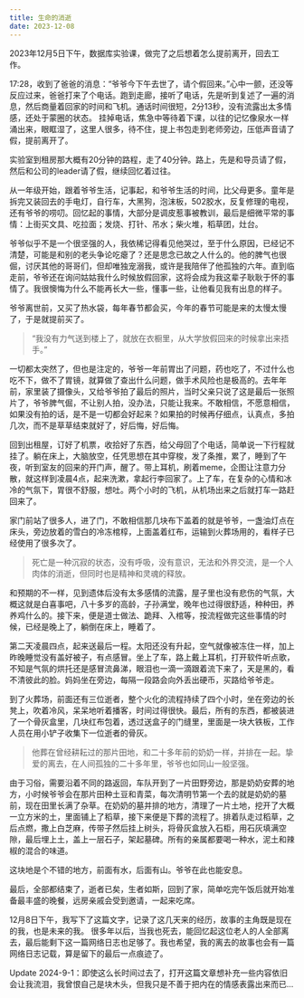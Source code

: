 ```yaml
---
title: 生命的消逝
date: 2023-12-08
---
```


2023年12月5日下午，数据库实验课，做完了之后想着怎么提前离开，回去工作。

17:28，收到了爸爸的消息：“爷爷今下午去世了，请个假回来。”心中一颤，还没等反应过来，爸爸打来了个电话。跑到走廊，接听了电话，先是听到复述了一遍的消息，然后商量着回家的时间和飞机。通话时间很短，2分13秒，没有流露出太多情感，还处于蒙圈的状态。
挂掉电话，焦急中等待着下课，以往的记忆像泉水一样涌出来，眼眶湿了，这里人很多，待不住，提上书包走到老师旁边，压低声音请了假，提前离开了。

实验室到租房那大概有20分钟的路程，走了40分钟。路上，先是和导员请了假，然后和公司的leader请了假，继续回忆着过往。

从一年级开始，跟着爷爷生活，记事起，和爷爷生活的时间，比父母更多。童年是拆完又装回去的手电灯，自行车，大黑狗，泡沫板，502胶水，反复修理的电视，还有爷爷的唠叨。回忆起的事情，大部分是调皮惹事被教训，最后是细微平常的事情：上街买文具、吃拉面；发烧、打针、吊水；柴火堆，稻草团，灶台。

爷爷似乎不是一个很坚强的人，我依稀记得看见他哭过，至于什么原因，已经记不清楚，可能是和别的老头争论吃瘪了？还是思念已故之人什么的。他的脾气也很倔，讨厌其他的哥哥们，但却唯独宠溺我，或许是我陪伴了他孤独的六年。直到临走前，爷爷还在询问姑姑我什么时候放假回家，这将会成为我这辈子耿耿于怀的事情了。我很懊悔为什么不能再长大一些，懂事一些，让他看见我有出息的样子。

爷爷离世前，又买了热水袋，每年春节都会买，今年的春节可能是来的太慢太慢了，于是就提前买了。

> “我没有力气送到楼上了，就放在衣橱里，从大学放假回来的时候拿出来捂手。”

一切都太突然了，但也是注定的，爷爷一年前胃出了问题，药也吃了，不过什么也吃不下，做不了胃镜，就算做了查出什么问题，做手术风险也是极高的。去年年前，家里装了摄像头，又给爷爷拍了最后的照片，当时父亲只说了这是最后一张照片了，爷爷脾气倔，不让别人拍，没办法，只能让我来。不敢相信，不愿意相信，如果没有拍的话，是不是一切都会好起来？如果拍的时候再仔细点，认真点，多拍几次，而不是草草结束就好了，好后悔，好后悔。

回到出租屋，订好了机票，收拾好了东西，给父母回了个电话，简单说一下行程就挂了。躺在床上，大脑放空，任凭思想在其中穿梭，发了条推，累了，睡到了午夜，听到室友的回来的开门声，醒了。带上耳机，刷着meme，企图让注意力分散，就这样到凌晨4点，起来洗漱，拿起行李回家了。上了车，在复杂的心情和冰冷的气氛下，胃很不舒服，想吐。两个小时的飞机，从机场出来之后就打车一路赶回来了。

家门前站了很多人，进了门，不敢相信那几块布下盖着的就是爷爷，一盏油灯点在床头，旁边放着的雪白的冷冻棺椁，上面盖着红布，运输到火葬场用的，看样子已经使用了很多次了。

> 死亡是一种沉寂的状态，没有呼吸，没有意识，无法和外界交流，是一个人肉体的消逝，但同时也是精神和灵魂的释放。

和预期的不一样，见到遗体后没有太多感情的流露，屋子里也没有悲伤的气氛，大概这就是白喜事吧，八十多岁的高龄，子孙满堂，晚年也过得很舒适，种种田，养养鸡什么的。接下来，便是道士做法、跪拜、入棺等，按流程做完这些事情的时候，已经是晚上了，躺倒在床上，睡着了。

第二天凌晨四点，起来送最后一程。太阳还没有升起，空气就像被冻住一样，加上昨晚睡觉没有盖好被子，有点感冒。坐上了车，路上戴上耳机，打开软件听点歌，不知是气氛的烘托还是感冒流鼻涕，眼泪也一滴一滴跟着流下来了，天是黑的，看不清彼此的脸。妈妈坐在旁边，每隔一段路会向外丢出硬币，买路给爷爷走。

到了火葬场，前面还有三位逝者，整个火化的流程持续了四个小时，坐在旁边的长凳上，吹着冷风，呆呆地听着播客，时间过得很快。最后，所有的东西，都被装进了一个骨灰盒里，几块红布包着，透过送盒子的门缝里，里面是一块大铁板，工作人员在用小铲子收集下一位逝者的骨灰。

> 他葬在曾经耕耘过的那片田地，和二十多年前的奶奶一样，并排在一起。挚爱的离去，在人间孤独的二十多年里，爷爷也如同山一般坚强。

由于习俗，需要沿着不同的路返回，车队开到了一片田野旁边，那是奶奶安葬的地方，小时候爷爷会在那片田种土豆和青菜，每次清明节第一个去的就是奶奶的墓前，现在田里长满了杂草。在奶奶的墓并排的地方，清理了一片土地，挖开了大概一立方米的土，里面铺上了稻草，接下来便是下葬的流程了。排着队走过稻草，之后点燃，撒上白芝麻，传带子然后挂上树头，将骨灰盒放入石柜，用石灰填满空隙，最后埋上土，盖上一层石子，架起墓碑。所有的亲属都要喝一种水，泥土和辣椒的混合的味道。

这块地是个不错的地方，前面有水，后面有山。爷爷在此也能安息。

最后，全部都结束了，逝者已矣，生者如斯，回到了家，简单吃完午饭后就开始准备最丰盛的晚餐，远房亲戚会受到邀请，一起来吃席。

12月8日下午，我写下了这篇文字，记录了这几天来的经历，故事的主角既是现在的我，也是未来的我。
很多年以后，当我也死去，能回忆起这位老人的人全部离去，最后能剩下这一篇网络日志也足够了。我也希望，我的离去的故事也会有一篇网络日志记载，算是留下的最后一点痕迹了。

Update 2024-9-1：即使这么长时间过去了，打开这篇文章想补充一些内容依旧会让我流泪，我曾恨自己是块木头，但我只是不善于把内在的情感表露出来而已...

